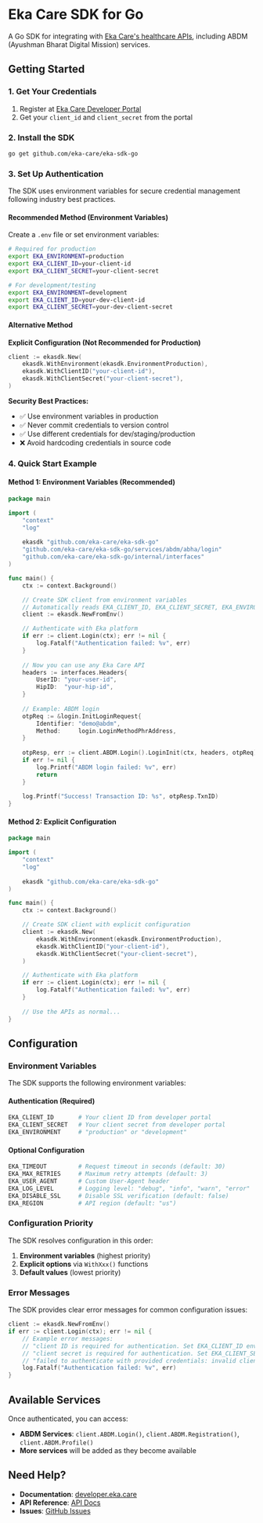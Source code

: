 # Eka Care SDK for Go

A Go SDK for integrating with [Eka Care's healthcare APIs](https://developer.eka.care), including ABDM (Ayushman Bharat Digital Mission) services.

## Getting Started

### 1. Get Your Credentials

1. Register at [Eka Care Developer Portal](https://developer.eka.care)
2. Get your `client_id` and `client_secret` from the portal

### 2. Install the SDK

```bash
go get github.com/eka-care/eka-sdk-go
```

### 3. Set Up Authentication

The SDK uses environment variables for secure credential management following industry best practices.

#### Recommended Method (Environment Variables)

Create a `.env` file or set environment variables:

```bash
# Required for production
export EKA_ENVIRONMENT=production
export EKA_CLIENT_ID=your-client-id
export EKA_CLIENT_SECRET=your-client-secret

# For development/testing
export EKA_ENVIRONMENT=development
export EKA_CLIENT_ID=your-dev-client-id
export EKA_CLIENT_SECRET=your-dev-client-secret
```

#### Alternative Method

**Explicit Configuration (Not Recommended for Production)**
```go
client := ekasdk.New(
    ekasdk.WithEnvironment(ekasdk.EnvironmentProduction),
    ekasdk.WithClientID("your-client-id"),
    ekasdk.WithClientSecret("your-client-secret"),
)
```

**Security Best Practices:**
- ✅ Use environment variables in production
- ✅ Never commit credentials to version control
- ✅ Use different credentials for dev/staging/production
- ❌ Avoid hardcoding credentials in source code

### 4. Quick Start Example

#### Method 1: Environment Variables (Recommended)

```go
package main

import (
    "context"
    "log"
    
    ekasdk "github.com/eka-care/eka-sdk-go"
    "github.com/eka-care/eka-sdk-go/services/abdm/abha/login"
    "github.com/eka-care/eka-sdk-go/internal/interfaces"
)

func main() {
    ctx := context.Background()

    // Create SDK client from environment variables
    // Automatically reads EKA_CLIENT_ID, EKA_CLIENT_SECRET, EKA_ENVIRONMENT
    client := ekasdk.NewFromEnv()

    // Authenticate with Eka platform
    if err := client.Login(ctx); err != nil {
        log.Fatalf("Authentication failed: %v", err)
    }
    
    // Now you can use any Eka Care API
    headers := interfaces.Headers{
        UserID: "your-user-id",
        HipID:  "your-hip-id",
    }
    
    // Example: ABDM login
    otpReq := &login.InitLoginRequest{
        Identifier: "demo@abdm",
        Method:     login.LoginMethodPhrAddress,
    }
    
    otpResp, err := client.ABDM.Login().LoginInit(ctx, headers, otpReq)
    if err != nil {
        log.Printf("ABDM login failed: %v", err)
        return
    }
    
    log.Printf("Success! Transaction ID: %s", otpResp.TxnID)
}
```

#### Method 2: Explicit Configuration

```go
package main

import (
    "context"
    "log"
    
    ekasdk "github.com/eka-care/eka-sdk-go"
)

func main() {
    ctx := context.Background()

    // Create SDK client with explicit configuration
    client := ekasdk.New(
        ekasdk.WithEnvironment(ekasdk.EnvironmentProduction),
        ekasdk.WithClientID("your-client-id"),
        ekasdk.WithClientSecret("your-client-secret"),
    )

    // Authenticate with Eka platform
    if err := client.Login(ctx); err != nil {
        log.Fatalf("Authentication failed: %v", err)
    }
    
    // Use the APIs as normal...
}
```

## Configuration

### Environment Variables

The SDK supports the following environment variables:

#### Authentication (Required)
```bash
EKA_CLIENT_ID       # Your client ID from developer portal
EKA_CLIENT_SECRET   # Your client secret from developer portal
EKA_ENVIRONMENT     # "production" or "development"
```

#### Optional Configuration
```bash
EKA_TIMEOUT         # Request timeout in seconds (default: 30)
EKA_MAX_RETRIES     # Maximum retry attempts (default: 3)
EKA_USER_AGENT      # Custom User-Agent header
EKA_LOG_LEVEL       # Logging level: "debug", "info", "warn", "error"
EKA_DISABLE_SSL     # Disable SSL verification (default: false)
EKA_REGION          # API region (default: "us")
```

### Configuration Priority

The SDK resolves configuration in this order:
1. **Environment variables** (highest priority)
2. **Explicit options** via `WithXxx()` functions
3. **Default values** (lowest priority)

### Error Messages

The SDK provides clear error messages for common configuration issues:

```go
client := ekasdk.NewFromEnv()
if err := client.Login(ctx); err != nil {
    // Example error messages:
    // "client ID is required for authentication. Set EKA_CLIENT_ID environment variable or use WithClientID() option"
    // "client secret is required for authentication. Set EKA_CLIENT_SECRET environment variable or use WithClientSecret() option"
    // "failed to authenticate with provided credentials: invalid client credentials"
    log.Fatalf("Authentication failed: %v", err)
}
```

## Available Services

Once authenticated, you can access:

- **ABDM Services**: `client.ABDM.Login()`, `client.ABDM.Registration()`, `client.ABDM.Profile()`
- **More services** will be added as they become available

## Need Help?

- **Documentation**: [developer.eka.care](https://developer.eka.care)
- **API Reference**: [API Docs](https://developer.eka.care/api-reference)
- **Issues**: [GitHub Issues](https://github.com/eka-care/eka-sdk-go/issues)